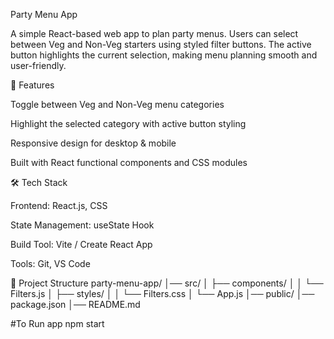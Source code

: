 Party Menu App

A simple React-based web app to plan party menus. Users can select between Veg and Non-Veg starters using styled filter buttons. The active button highlights the current selection, making menu planning smooth and user-friendly.

🚀 Features

Toggle between Veg and Non-Veg menu categories

Highlight the selected category with active button styling

Responsive design for desktop & mobile

Built with React functional components and CSS modules

🛠️ Tech Stack

Frontend: React.js, CSS

State Management: useState Hook

Build Tool: Vite / Create React App

Tools: Git, VS Code

📂 Project Structure
party-menu-app/
│── src/
│   ├── components/
│   │   └── Filters.js
│   ├── styles/
│   │   └── Filters.css
│   └── App.js
│── public/
│── package.json
│── README.md

#To Run app
npm start
